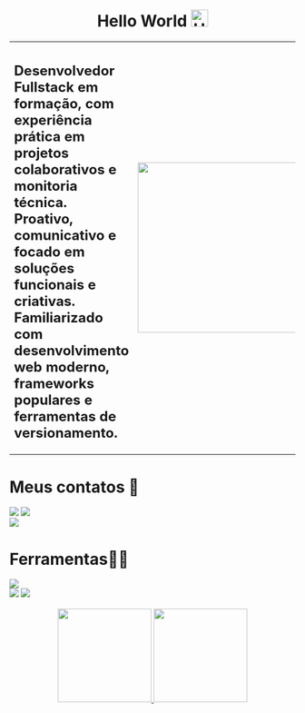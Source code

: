 <h1 align="center"> Hello World 
  <img src="https://raw.githubusercontent.com/Tarikul-Islam-Anik/Animated-Fluent-Emojis/master/Emojis/Hand%20gestures/Hand%20with%20Fingers%20Splayed%20Light%20Skin%20Tone.png" 
    alt="Hand with Fingers Splayed Light Skin Tone" 
    width="30" 
    height="30" />
</h1>


<table>
  <tr>
    <td>
      <h2>
        Desenvolvedor Fullstack em formação, com experiência prática em projetos colaborativos e
monitoria técnica. Proativo, comunicativo e focado em soluções funcionais e criativas. Familiarizado
com desenvolvimento web moderno, frameworks populares e ferramentas de versionamento.
      </h2>
    </td>
    <td>
      <img height="300" width="300" src="https://i.pinimg.com/originals/5a/5d/4c/5a5d4c5894fae6d2f807e5c5a330302a.gif" />
    </td>
  </tr>
</table>


<h1>Meus contatos 📲</h1>
<div>
  <a href="https://www.instagram.com/daviiisousa19/?__pwa=1" target="_blank"><img src="https://skillicons.dev/icons?i=instagram&theme=dark" /></a>
  <a href="https://www.linkedin.com/in/davi-sousa-alves/" target="_blank"><img src="https://skillicons.dev/icons?i=linkedin&theme=dark" /></a>
  <br/>
   <a href="https://drive.google.com/file/d/1j0wIt1h96M_thkmI5WZudDTH_daljHxM/view?usp=sharing" target="_blank"><img src="https://img.shields.io/badge/-CV-0078D4?style=flat-square&labelColor=0078D4&logo=readme&logoColor=white"/></a></a>
</div>
<h1>Ferramentas👨‍💻</h1>
   <img src="https://skillicons.dev/icons?i=html,css,js,ts,react,next,tailwind,git,nodejs,postgres,supabase,express&theme=dark" />
   <div display="flex">
    <img src="https://camo.githubusercontent.com/6bb1903c78e2fe8fbaa3144559b886ae494e6ddb57d8a5ca11c5780d640af54d/68747470733a2f2f696d672e736869656c64732e696f2f62616467652f6e386e2d3042354538373f7374796c653d666f722d7468652d6261646765266c6f676f3d6e386e266c6f676f436f6c6f723d7768697465" />
     <img src="https://camo.githubusercontent.com/3864e29a62343ef5eab3acaee2886833754938a4664aef47201bd938195eb642/68747470733a2f2f696d672e736869656c64732e696f2f62616467652f73686164636e2f75692d2532333030303030302e7376673f7374796c653d666f722d7468652d6261646765" />
   </div>
 <br> 

 <div align="center" >
  <a href="https://github.com/daviiisousa">
    <img height="165em" src="https://github-readme-stats.vercel.app/api?username=daviiisousa&show_icons=true&theme=radical"/>
    <img height="165em" src="https://github-readme-stats.vercel.app/api/top-langs/?username=daviiisousa&layout=compact&theme=radical"/>
  </a>
</div>

